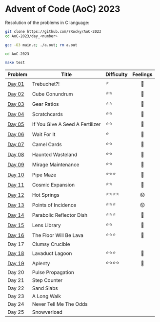# Advent of Code (AoC) 2023

Resolution of the problems in C language:

```bash
git clone https://github.com/7Rocky/AoC-2023
cd AoC-2023/day_<number>

gcc -O3 main.c; ./a.out; rm a.out
```

```bash
cd AoC-2023

make test
```

| Problem          | Title                           | Difficulty                     | Feelings         |
| ---------------- | ------------------------------- | ------------------------------ |:----------------:|
| [Day 01](day_01) | Trebuchet?!                     | :star:                         | :shrug:          |
| [Day 02](day_02) | Cube Conundrum                  | :star::star:                   | :thinking:       |
| [Day 03](day_03) | Gear Ratios                     | :star::star:                   | :shrug:          |
| [Day 04](day_04) | Scratchcards                    | :star::star:                   | :thinking:       |
| [Day 05](day_05) | If You Give A Seed A Fertilizer | :star::star:                   | :raised_eyebrow: |
| [Day 06](day_06) | Wait For It                     | :star:                         | :shrug:          |
| [Day 07](day_07) | Camel Cards                     | :star::star:                   | :star_struck:    |
| [Day 08](day_08) | Haunted Wasteland               | :star::star:                   | :blue_heart:     |
| [Day 09](day_09) | Mirage Maintenance              | :star::star:                   | :blue_heart:     |
| [Day 10](day_10) | Pipe Maze                       | :star::star::star:             | :blue_heart:     |
| [Day 11](day_11) | Cosmic Expansion                | :star::star:                   | :star_struck:    |
| [Day 12](day_12) | Hot Springs                     | :star::star::star::star:       | :rage:           |
| [Day 13](day_13) | Points of Incidence             | :star::star::star:             | :rage:           |
| [Day 14](day_14) | Parabolic Reflector Dish        | :star::star::star:             | :star_struck:    |
| [Day 15](day_15) | Lens Library                    | :star::star:                   | :blue_heart:     |
| [Day 16](day_16) | The Floor Will Be Lava          | :star::star::star:             | :raised_eyebrow: |
| Day 17           | Clumsy Crucible                 |                                |                  |
| [Day 18](day_18) | Lavaduct Lagoon                 | :star::star::star:             | :star_struck:    |
| [Day 19](day_19) | Aplenty                         | :star::star::star::star:       | :star_struck:    |
| Day 20           | Pulse Propagation               |                                |                  |
| Day 21           | Step Counter                    |                                |                  |
| Day 22           | Sand Slabs                      |                                |                  |
| Day 23           | A Long Walk                     |                                |                  |
| Day 24           | Never Tell Me The Odds          |                                |                  |
| Day 25           | Snowverload                     |                                |                  |
